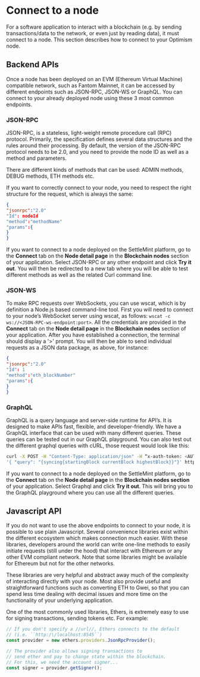 # Connect to a node

For a software application to interact with a blockchain (e.g. by sending transactions/data to the network, or even just by reading data), it must connect to a node. This section describes how to connect to your Optimism node.

## Backend APIs

Once a node has been deployed on an EVM (Ethereum Virtual Machine) compatible network, such as Fantom Mainnet, it can be accessed by different endpoints such as JSON-RPC, JSON-WS or GraphQL. You can connect to your already deployed node using these 3 most common endpoints.

### JSON-RPC

JSON-RPC, is a stateless, light-weight remote procedure call (RPC) protocol. Primarily, the specification defines several data structures and the rules around their processing. By default, the version of the JSON-RPC protocol needs to be 2.0, and you need to provide the node ID as well as a method and parameters.

There are different kinds of methods that can be used: ADMIN methods, DEBUG methods, ETH methods etc.

If you want to correctly connect to your node, you need to respect the right structure for the request, which is always the same:

```json
{
"jsonrpc":"2.0"
"Id": nodeId
"method":"methodName"
"params":{
}
}
```

If you want to connect to a node deployed on the SettleMint platform, go to the **Connect** tab on the **Node detail page** in the **Blockchain nodes** section of your application. Select JSON-RPC or any other endpoint and click **Try it out**. You will then be redirected to a new tab where you will be able to test different methods as well as the related Curl command line.

### JSON-WS

To make RPC requests over WebSockets, you can use wscat, which is by definition a Node.js based command-line tool. First you will need to connect to your node’s WebSocket server using wscat, as follows: `wscat -c ws://<JSON-RPC-ws-endpoint:port>`. All the credentials are provided in the **Connect** tab on the **Node detail page** in the **Blockchain nodes** section of your application. After you have established a connection, the terminal should display a '>' prompt. You will then be able to send individual requests as a JSON data package, as above, for instance:

```json
{
"jsonrpc":"2.0"
"Id": 1
"method":"eth_blockNumber"
"params":{
}
}
```

### GraphQL

GraphQL is a query language and server-side runtime for API’s. It is designed to make APIs fast, flexible, and developer-friendly.
We have a GraphQL interface that can be used with many different queries. These queries can be tested out in our GraphQL playground. You can also test out the different graphql queries with cURL, those request would look like this:

```bash
curl -X POST -H "Content-Type: application/json" -H “x-auth-token: <AUTH_TOKEN>” --data
'{ "query": "{syncing{startingBlock currentBlock highestBlock}}"}' http://<DOMAIN>.settlemint.com/graphql
```

If you want to connect to a node deployed on the SettleMint platform, go to the **Connect** tab on the **Node detail page** in the **Blockchain nodes section** of your application. Select Graphql and click **Try it out**. This will bring you to the GraphQL playground where you can use all the different queries.

## Javascript API

If you do not want to use the above endpoints to connect to your node, it is possible to use plain Javascript. Several convenience libraries exist within the different ecosystem which makes connection much easier. With these libraries, developers around the world can write one-line methods to easily initiate requests (still under the hood) that interact with Ethereum or any other EVM compliant network. Note that some libraries might be available for Ethereum but not for the other networks.

These libraries are very helpful and abstract away much of the complexity of interacting directly with your node. Most also provide useful and straightforward functions such as converting ETH to Gwei, so that you can spend less time dealing with decimal issues and more time on the functionality of your underlying application.

One of the most commonly used libraries, Ethers, is extremely easy to use for signing transactions, sending tokens etc. For example:

```typescript
// If you don't specify a //url//, Ethers connects to the default
// (i.e. ``http:/\/localhost:8545``)
const provider = new ethers.providers.JsonRpcProvider();

// The provider also allows signing transactions to
// send ether and pay to change state within the blockchain.
// For this, we need the account signer...
const signer = provider.getSigner();
```
